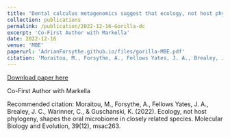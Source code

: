 ```yaml
---
title: "Dental calculus metagenomics suggest that ecology, not host phylogeny, shapes the oral microbiome in closely related species"
collection: publications
permalink: /publication/2022-12-16-Gorilla-dc
excerpt: 'Co-First Author with Markella'
date: 2022-12-16
venue: 'MBE'
paperurl: 'AdrianForsythe.github.io/files/gorilla-MBE.pdf'
citation: 'Moraitou, M., Forsythe, A., Fellows Yates, J. A., Brealey, J. C., Warinner, C., &amp; Guschanski, K. (2022). Ecology, not host phylogeny, shapes the oral microbiome in closely related species. Molecular Biology and Evolution, 39(12), msac263.'
---
```


<a href='AdrianForsythe.github.io/files/gorilla-MBE.pdf'>Download paper here</a>

Co-First Author with Markella

Recommended citation: Moraitou, M., Forsythe, A., Fellows Yates, J. A., Brealey, J. C., Warinner, C., & Guschanski, K. (2022). Ecology, not host phylogeny, shapes the oral microbiome in closely related species. Molecular Biology and Evolution, 39(12), msac263.